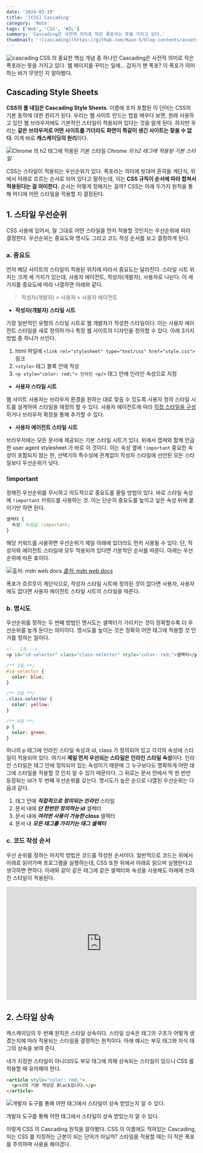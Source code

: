 ```yaml
---
date: '2024-03-19'
title: '[CSS] Cascading'
category: 'Note'
tags: ['Web', 'CSS', 'WIL']
summary: 'Cascading은 사전적 의미로 작은 폭포라는 뜻을 가지고 있다.'
thumbnail: '![cascading](https://github.com/Haze-S/blog-contents/assets/87344625/983d1d32-ea10-4c57-b2e7-853a2102b899)'
---
```


![cascading](https://github.com/Haze-S/blog-contents/assets/87344625/983d1d32-ea10-4c57-b2e7-853a2102b899)
CSS 의 중요한 핵심 개념 중 하나인 Cascading은 사전적 의미로 작은 폭포라는 뜻을 가지고 있다. 웹 페이지를 꾸미는 일에… 갑자기 왠 폭포? 이 폭포가 의미하는 바가 무엇인 지 알아봤다.

## Cascading Style Sheets

**CSS의 풀 네임은 Cascading Style Sheets**. 이름에 조차 포함된 이 단어는 CSS의 기본 동작에 대한 원리가 된다. 우리는 웹 사이트 만드는 법을 배우다 보면, 원래 사용하고 있던 웹 브라우저에도 기본적인 스타일이 적용되어 있다는 것을 알게 된다. 하지만 우리는 **같은 브라우저로 어떤 사이트를 가더라도 화면이 똑같이 생긴 사이트는 찾을 수 없다**. 이게 바로 **캐스케이딩의 원리**이다.

![Chrome 의 h2 태그에 적용된 기본 스타일](https://github.com/Haze-S/blog-contents/assets/87344625/1721b0e7-8a7c-4a44-b9a6-3eb6a1da0dbb)
_Chrome 의 h2 태그에 적용된 기본 스타일_

CSS는 스타일이 적용되는 우선순위가 있다. 폭포라는 의미에 빗대어 흔히들 계단식, 위에서 아래로 흐르는 순서로 되어 있다고 말하는데, 이는 **CSS 규칙이 순서에 따라 합쳐서 적용된다는 걸 의미한다.** 순서는 어떻게 정해지는 걸까? CSS는 아래 두가지 원칙을 통해 어디에 어떤 스타일을 적용할 지 결정된다.

## 1. 스타일 우선순위

CSS 사용에 있어서, 말 그대로 어떤 스타일을 먼저 적용할 것인지는 우선순위에 따라 결정한다. 우선순위는 중요도와 명시도 그리고 코드 작성 순서를 보고 결정하게 된다.

### a. 중요도

먼저 해당 사이트의 스타일이 적용된 위치에 따라서 중요도는 달라진다. 스타일 시트 위치는 크게 세 가지가 있는데, 사용자 에이전트, 작성자(개발자), 사용자로 나뉜다. 이 세 가지를 중요도에 따라 나열하면 아래와 같다.

> 작성자(개발자) > 사용자 > 사용자 에이전트

- **작성자(개발자) 스타일 시트**

가장 일반적인 유형의 스타일 시트로 웹 개발자가 작성한 스타일이다. 이는 사용자 에이전트 스타일을 새로 정의하거나 특정 웹 사이트의 디자인을 정의할 수 있다. 아래 3가지 방법 중 하나가 쓰인다.

1. html 파일에 `<link rel="stylesheet" type="text/css" href="style.css">` 링크
2. `<style>` 태그 블록 안에 작성
3. `<p style="color: red;"> 인라인 <p/>` 태그 안에 인라인 속성으로 지정

- **사용자 스타일 시트**

웹 사이트 사용자는 브라우저 환경을 원하는 대로 맞출 수 있도록 사용자 정의 스타일 시트를 설계하여 스타일을 재정의 할 수 있다. 사용자 에이전트에 따라 [직접 스타일을 구성](https://www.thoughtco.com/user-style-sheet-3469931)하거나 브라우저 확장을 통해 추가할 수 있다.

- **사용자 에이전트 스타일 시트**

브라우저에는 모든 문서에 제공되는 기본 스타일 시트가 있다. 위에서 캡쳐와 함께 언급한 user agent stylesheet 가 바로 이 것이다. 이는 속성 옆에 `!important` 중요한 속성이 포함되지 않는 한, 선택기의 특수성에 관계없이 작성자 스타일에 선언된 모든 스타일보다 우선순위가 낮다.

### **!important**

정해진 우선순위를 무시하고 의도적으로 중요도를 올릴 방법이 있다. 바로 스타일 속성에 `!important` 키워드를 사용하는 것. 이는 단순히 중요도를 높이고 싶은 속성 뒤에 붙이기만 하면 된다.

```css
셀렉터 {
  속성: 속성값 !important;
}
```

해당 키워드를 사용하면 우선순위가 제일 아래에 있더라도 먼저 사용될 수 있다. 단, 작성자와 에이전트 스타일에 모두 적용되어 있다면 기본적인 순서를 따른다. 아래는 우선순위에 따른 표이다.

![출처: mdn web docs](https://github.com/Haze-S/blog-contents/assets/87344625/8e3e8446-8c8b-4d90-8971-ce3cfbc4c858)
[_출처: mdn web docs_](https://developer.mozilla.org/en-US/docs/Web/CSS/Cascade)

폭포가 흐르듯이 계단식으로, 작성자 스타일 시트에 정의된 것이 없다면 사용자, 사용자에도 없다면 사용자 에이전트 스타일 시트의 스타일을 따른다.

### b. 명시도

우선순위를 정하는 두 번째 방법인 명시도는 셀렉터가 가리키는 것이 정확할수록 더 우선순위를 높게 둔다는 의미이다. 명시도를 높이는 것은 정확히 어떤 태그에 적용할 것 인가를 정하는 일이다.

```html
<!-- 1등 -->
<p id="id-selector" class="class-selector" style="color: red;">셀렉터</p>
```

```css
/** 2등 **/
#id-selector {
  color: blue;
}

/** 3등 **/
.class-selector {
  color: yellow;
}

/** 4등 **/
p {
  color: green;
}
```

하나의 p 태그에 인라인 스타일 속성과 id, class 가 정의되어 있고 각각의 속성에 스타일이 적용되어 있다. 여기서 **제일 먼저 우선되는 스타일은 인라인 스타일 속성**이다. 인라인 스타일은 태그 안에 정의되어 있는 속성이기 때문에 그 누구보다도 명확하게 어떤 태그에 스타일을 적용할 것 인지 알 수 있기 때문이다. 그 뒤로는 문서 안에서 딱 한 번만 등장되는 id가 두 번째 우선순위를 갖는다. 명시도가 높은 순으로 나열된 우선순위는 다음과 같다.

1. 태그 안에 _**직접적으로 정의되는 인라인**_ 스타일
2. 문서 내에 _**단 한번만 정의하는 id**_ 셀렉터
3. 문서 내에 _**여러번 사용이 가능한 class**_ 셀렉터
4. 문서 내 _**모든 태그를 가리키는 태그 셀렉터**_

### c. 코드 작성 순서

우선 순위를 정하는 마지막 방법은 코드를 작성한 순서이다. 일반적으로 코드는 위에서 아래로 읽어가며 프로그램을 실행하는데, CSS 또한 위에서 아래로 읽으며 실행한다고 생각하면 편하다. 아래와 같이 같은 태그에 같은 셀렉터와 속성을 사용해도 아래에 쓰여진 스타일이 적용된다.

<iframe height="300" style="width: 100%;" scrolling="no" title="Untitled" src="https://codepen.io/fcogvrku-the-solid/embed/OJGbQrd?default-tab=html%2Cresult" frameborder="no" loading="lazy" allowtransparency="true" allowfullscreen="true">
  See the Pen <a href="https://codepen.io/fcogvrku-the-solid/pen/OJGbQrd">
  Untitled</a> by 송현정 (<a href="https://codepen.io/fcogvrku-the-solid">@fcogvrku-the-solid</a>)
  on <a href="https://codepen.io">CodePen</a>.
</iframe>

## 2. 스타일 상속

캐스케이딩의 두 번째 원칙은 스타일 상속이다. 스타일 상속은 태그의 구조가 어떻게 생겼는지에 따라 적용되는 스타일을 결정하는 원칙이다. 아래 예시는 부모 태그와 자식 태그의 상속을 보여 준다.

내가 지정한 스타일이 아니더라도 부모 태그에 의해 상속되는 스타일이 있으니 CSS 를 적용할 때 유의해야 한다.

```html
<article style="color: red;">
  <p>나의 기본 색상은 Black입니다.</p>
</article>
```

![개발자 도구를 통해 어떤 태그에서 스타일이 상속 받았는지 알 수 있다.](https://github.com/Haze-S/blog-contents/assets/87344625/fd6a126e-619c-41bc-a4dc-7a6207923634)

개발자 도구를 통해 어떤 태그에서 스타일이 상속 받았는지 알 수 있다.

이렇게 CSS 의 Cascading 원칙을 알아봤다. CSS 의 이름에도 적혀있는 Cascading, 이는 CSS 를 지칭하는 근본이 되는 단어가 아닐까? 스타일을 적용할 때는 이 작은 폭포를 주의하며 사용을 해야겠다.
